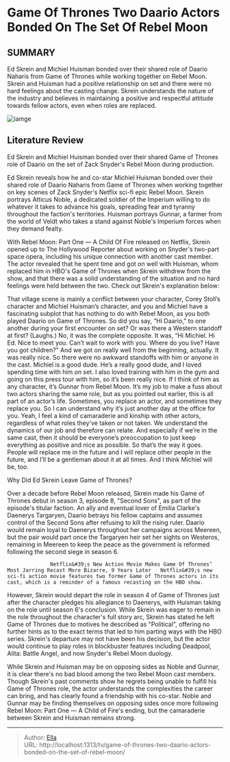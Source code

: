 # Game Of Thrones  Two Daario Actors Bonded On The Set Of Rebel Moon


## SUMMARY 



  Ed Skrein and Michiel Huisman bonded over their shared role of Daario Naharis from Game of Thrones while working together on Rebel Moon.   Skrein and Huisman had a positive relationship on set and there were no hard feelings about the casting change.   Skrein understands the nature of the industry and believes in maintaining a positive and respectful attitude towards fellow actors, even when roles are replaced.  

![iamge](https://static1.srcdn.com/wordpress/wp-content/uploads/2023/12/rebel-moon-ed-skrien-as-atticus-noble-and-daario-and-miciel-huisman-as-daario.jpg)

## Literature Review
Ed Skrein and Michiel Huisman bonded over their shared Game of Thrones role of Daario on the set of Zack Snyder&#39;s Rebel Moon during production.




Ed Skrein reveals how he and co-star Michiel Huisman bonded over their shared role of Daario Naharis from Game of Thrones when working together on key scenes of Zack Snyder&#39;s Netflix sci-fi epic Rebel Moon. Skrein portrays Atticus Noble, a dedicated soldier of the Imperium willing to do whatever it takes to advance his goals, spreading fear and tyranny throughout the faction&#39;s territories. Huisman portrays Gunnar, a farmer from the world of Veldt who takes a stand against Noble&#39;s Imperium forces when they demand fealty.




With Rebel Moon: Part One — A Child Of Fire released on Netflix, Skrein opened up to The Hollywood Reporter about working on Snyder&#39;s two-part space opera, including his unique connection with another cast member. The actor revealed that he spent time and got on well with Huisman, whom replaced him in HBO&#39;s Game of Thrones when Skrein withdrew from the show, and that there was a solid understanding of the situation and no hard feelings were held between the two. Check out Skrein&#39;s explanation below:


That village scene is mainly a conflict between your character, Corey Stoll’s character and Michiel Huisman’s character, and you and Michiel have a fascinating subplot that has nothing to do with Rebel Moon, as you both played Daario on Game of Thrones. So did you say, “Hi Daario,” to one another during your first encounter on set? Or was there a Western standoff at first?
(Laughs.) No, it was the complete opposite. It was, “Hi Michiel. Hi Ed. Nice to meet you. Can’t wait to work with you. Where do you live? Have you got children?” And we got on really well from the beginning, actually. It was really nice. So there were no awkward standoffs with him or anyone in the cast. Michiel is a good dude. He’s a really good dude, and I loved spending time with him on set. I also loved training with him in the gym and going on this press tour with him, so it’s been really nice. If I think of him as any character, it’s Gunnar from Rebel Moon.
It’s my job to make a fuss about two actors sharing the same role, but as you pointed out earlier, this is all part of an actor’s life. Sometimes, you replace an actor, and sometimes they replace you. So I can understand why it’s just another day at the office for you.
Yeah, I feel a kind of camaraderie and kinship with other actors, regardless of what roles they’ve taken or not taken. We understand the dynamics of our job and therefore can relate. And especially if we’re in the same cast, then it should be everyone’s preoccupation to just keep everything as positive and nice as possible. So that’s the way it goes. People will replace me in the future and I will replace other people in the future, and I’ll be a gentleman about it at all times. And I think Michiel will be, too.






 Why Did Ed Skrein Leave Game of Thrones? 
          

Over a decade before Rebel Moon released, Skrein made his Game of Thrones debut in season 3, episode 8, &#34;Second Sons&#34;, as part of the episode&#39;s titular faction. An ally and eventual lover of Emilia Clarke&#39;s Daenerys Targaryen, Daario betrays his fellow captains and assumes control of the Second Sons after refusing to kill the rising ruler. Daario would remain loyal to Daenerys throughout her campaigns across Meereen, but the pair would part once the Targaryen heir set her sights on Westeros, remaining in Meereen to keep the peace as the government is reformed following the second siege in season 6.

                  Netflix&#39;s New Action Movie Makes Game Of Thrones’ Most Jarring Recast More Bizarre, 9 Years Later   Netflix&#39;s new sci-fi action movie features two former Game of Thrones actors in its cast, which is a reminder of a famous recasting on the HBO show.    




However, Skrein would depart the role in season 4 of Game of Thrones just after the character pledges his allegiance to Daenerys, with Huisman taking on the role until season 6&#39;s conclusion. While Skrein was eager to remain in the role throughout the character&#39;s full story arc, Skrein has stated he left Game of Thrones due to motives he described as &#34;Political&#34;, offering no further hints as to the exact terms that led to him parting ways with the HBO series. Skrein&#39;s departure may not have been his decision, but the actor would continue to play roles in blockbuster features including Deadpool, Alita: Battle Angel, and now Snyder&#39;s Rebel Moon duology.

While Skrein and Huisman may be on opposing sides as Noble and Gunnar, it is clear there&#39;s no bad blood among the two Rebel Moon cast members. Though Skrein&#39;s past comments show he regrets being unable to fulfill his Game of Thrones role, the actor understands the complexities the career can bring, and has clearly found a friendship with his co-star. Noble and Gunnar may be finding themselves on opposing sides once more following Rebel Moon: Part One — A Child of Fire&#39;s ending, but the camaraderie between Skrein and Huisman remains strong.






---

> Author: [Ella](https://instagram.hk.cn/)  
> URL: http://localhost:1313/tv/game-of-thrones-two-daario-actors-bonded-on-the-set-of-rebel-moon/  

